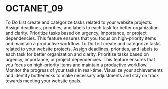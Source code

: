 # OCTANET_09
To Do List create and categorize tasks related to your website projects. Assign deadlines, priorities, and labels to each task for better organization and clarity. Prioritize tasks based on urgency, importance, or project dependencies. This feature ensures that you focus on high-priority items and maintain a productive workflow.
To Do List
create and categorize tasks related to your website
projects. Assign deadlines, priorities, and labels to each
task for better organization and clarity.
Prioritize tasks based on urgency, importance, or project
dependencies. This feature ensures that you focus on
high-priority items and maintain a productive workflow.
Monitor the progress of your tasks in real-time. Visualize
your achievements and identify bottlenecks to make
necessary adjustments and stay on track towards
meeting your website goals.
